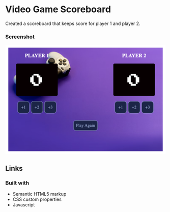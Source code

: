 # Video Game Scoreboard

Created a scoreboard that keeps score for player 1 and player 2. 

### Screenshot

![](./Images/player-screen%20.png)

## Links

### Built with

- Semantic HTML5 markup
- CSS custom properties
- Javascript
